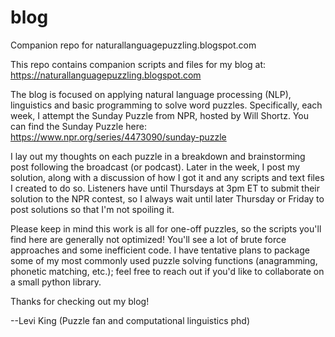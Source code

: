 # blog
 Companion repo for naturallanguagepuzzling.blogspot.com

This repo contains companion scripts and files for my blog at:
https://naturallanguagepuzzling.blogspot.com


The blog is focused on applying natural language processing (NLP), linguistics and basic programming to solve word puzzles. Specifically, each week, I attempt the Sunday Puzzle from NPR, hosted by Will Shortz. You can find the Sunday Puzzle here:
https://www.npr.org/series/4473090/sunday-puzzle

I lay out my thoughts on each puzzle in a breakdown and brainstorming post following the broadcast (or podcast). Later in the week, I post my solution, along with a discussion of how I got it and any scripts and text files I created to do so. Listeners have until Thursdays at 3pm ET to submit their solution to the NPR contest, so I always wait until later Thursday or Friday to post solutions so that I'm not spoiling it.

Please keep in mind this work is all for one-off puzzles, so the scripts you'll find here are generally not optimized! You'll see a lot of brute force approaches and some inefficient code. I have tentative plans to package some of my most commonly used puzzle solving functions (anagramming, phonetic matching, etc.); feel free to reach out if you'd like to collaborate on a small python library.

Thanks for checking out my blog!

--Levi King (Puzzle fan and computational linguistics phd)